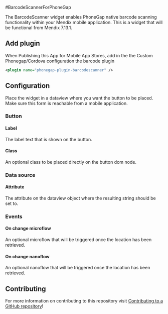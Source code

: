 #BarcodeScannerForPhoneGap

The BarcodeScanner widget enables PhoneGap native barcode scanning functionality within your Mendix mobile application. This is a widget that will be functional from Mendix 7.13.1.

## Add plugin
When Publishing this App for Mobile App Stores, add in the the Custom Phonegap/Cordova configuration the barcode plugin
``` xml
<plugin name="phonegap-plugin-barcodescanner" />
```

## Configuration

Place the widget in a dataview where you want the button to be placed. Make sure this form is reachable from a mobile application.

### Button
#### Label
The label text that is shown on the button.

#### Class
An optional class to be placed directly on the button dom node.

### Data source
#### Attribute
The attribute on the dataview object where the resulting string should be set to.

### Events
#### On change microflow
An optional microflow that will be triggered once the location has been retrieved.
#### On change nanoflow
An optional nanoflow that will be triggered once the location has been retrieved.

## Contributing
For more information on contributing to this repository visit [Contributing to a GitHub repository](https://world.mendix.com/display/howto50/Contributing+to+a+GitHub+repository)!

